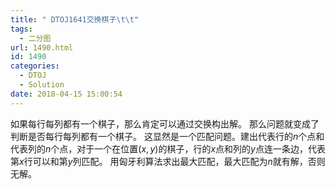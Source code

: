 ```yaml
---
title: " DTOJ1641交换棋子\t\t"
tags:
  - 二分图
url: 1490.html
id: 1490
categories:
  - DTOJ
  - Solution
date: 2018-04-15 15:00:54
---
```


如果每行每列都有一个棋子，那么肯定可以通过交换构出解。 那么问题就变成了判断是否每行每列都有一个棋子。 这显然是一个匹配问题。建出代表行的$n$个点和代表列的$n$个点，对于一个在位置$(x,y)$的棋子，行的$x$点和列的$y$点连一条边，代表第$x$行可以和第$y$列匹配。 用匈牙利算法求出最大匹配，最大匹配为$n$就有解，否则无解。